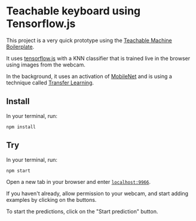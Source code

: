 # Teachable keyboard using Tensorflow.js

This project is a very quick prototype using the [Teachable Machine Boilerplate](https://github.com/googlecreativelab/teachable-machine-boilerplate).

It uses [tensorflow.js](https://github.com/tensorflow/tfjs-models) with a KNN classifier that is trained live in the browser using images from the webcam.

In the background, it uses an activation of [MobileNet](https://github.com/tensorflow/tfjs-examples/tree/master/mobilenet) and is using a technique called [Transfer Learning](https://en.wikipedia.org/wiki/Transfer_learning).


## Install

In your terminal, run:

```
npm install
```

## Try

In your terminal, run:

```
npm start
```

Open a new tab in your browser and enter [`localhost:9966`](http://localhost:9966).

If you haven't already, allow permission to your webcam, and start adding examples by clicking on the buttons.

To start the predictions, click on the "Start prediction" button.
